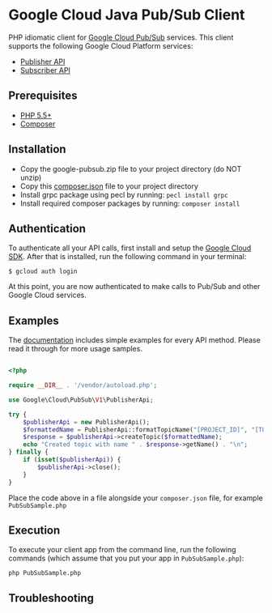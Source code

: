 Google Cloud Java Pub/Sub Client
================================

PHP idiomatic client for [Google Cloud Pub/Sub](https://cloud.google.com/pubsub/) services.
This client supports the following Google Cloud Platform services:

- [Publisher API](https://michaelbausor.github.io/master/Google/Cloud/PubSub/V1/PublisherClient.html)
- [Subscriber API](https://michaelbausor.github.io/master/Google/Cloud/PubSub/V1/SubscriberClient.html)

Prerequisites
----------

- [PHP 5.5+](http://php.net/downloads.php)
- [Composer](https://getcomposer.org/download/)

Installation
----------

- Copy the google-pubsub.zip file to your project directory (do NOT unzip)
- Copy this [composer.json](https://michaelbausor.github.io/files/composer.json) file to your project directory
- Install grpc package using pecl by running: `pecl install grpc`
- Install required composer packages by running: `composer install`

Authentication
--------------

To authenticate all your API calls, first install and setup the [Google Cloud SDK](https://cloud.google.com/sdk/).
After that is installed, run the following command in your terminal:

```
$ gcloud auth login
```
At this point, you are now authenticated to make calls to Pub/Sub and other Google Cloud services.

Examples
-------------

The [documentation](https://michaelbausor.github.io/master/index.html)
includes simple examples for every API method. Please read it through for more usage samples.


```php

<?php

require __DIR__ . '/vendor/autoload.php';

use Google\Cloud\PubSub\V1\PublisherApi;

try {
    $publisherApi = new PublisherApi();
    $formattedName = PublisherApi::formatTopicName("[PROJECT_ID]", "[TOPIC_ID]");
    $response = $publisherApi->createTopic($formattedName);
    echo "Created topic with name " . $response->getName() . "\n";
} finally {
    if (isset($publisherApi)) {
        $publisherApi->close();
    }
}
```

Place the code above in a file alongside your `composer.json` file, for example
`PubSubSample.php`


Execution
--------------

To execute your client app from the command line, run the following commands (which assume that
you put your app in `PubSubSample.php`):

```
php PubSubSample.php
```

Troubleshooting
-------------


